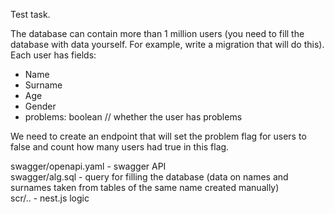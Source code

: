 Test task. </br>

The database can contain more than 1 million users (you need to fill the database with data yourself. For example, write a migration that will do this). Each user has fields: </br>
- Name
- Surname
- Age
- Gender
- problems: boolean // whether the user has problems </br>

We need to create an endpoint that will set the problem flag for users to false and count how many users had true in this flag. </br>

swagger/openapi.yaml - swagger API </br>
swagger/alg.sql - query for filling the database (data on names and surnames taken from tables of the same name created manually) </br>
scr/.. - nest.js logic </br>



